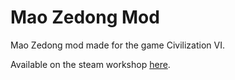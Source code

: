 # Mao Zedong Mod
 Mao Zedong mod made for the game Civilization VI.
 
 Available on the steam workshop [here](https://steamcommunity.com/sharedfiles/filedetails/?id=2953660261 "Steam Workshop Link").
